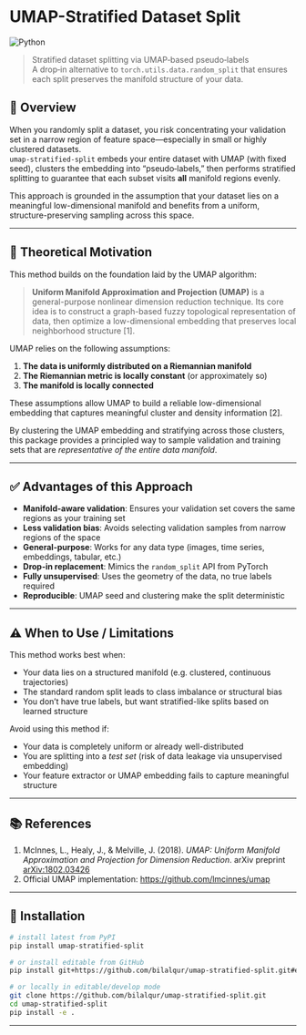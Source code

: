 # UMAP-Stratified Dataset Split
![Python](https://img.shields.io/badge/Python-3.8+-blue)
> Stratified dataset splitting via UMAP‑based pseudo‑labels  
> A drop‑in alternative to `torch.utils.data.random_split` that ensures each split preserves the manifold structure of your data.

## 📖 Overview

When you randomly split a dataset, you risk concentrating your validation set in a narrow region of feature space—especially in small or highly clustered datasets.  
`umap-stratified-split` embeds your entire dataset with UMAP (with fixed seed), clusters the embedding into “pseudo‑labels,” then performs stratified splitting to guarantee that each subset visits **all** manifold regions evenly.

This approach is grounded in the assumption that your dataset lies on a meaningful low-dimensional manifold and benefits from a uniform, structure-preserving sampling across this space.

---

## 🧠 Theoretical Motivation

This method builds on the foundation laid by the UMAP algorithm:

> **Uniform Manifold Approximation and Projection (UMAP)** is a general-purpose nonlinear dimension reduction technique. Its core idea is to construct a graph-based fuzzy topological representation of data, then optimize a low-dimensional embedding that preserves local neighborhood structure [1].

UMAP relies on the following assumptions:

1. **The data is uniformly distributed on a Riemannian manifold**
2. **The Riemannian metric is locally constant** (or approximately so)
3. **The manifold is locally connected**

These assumptions allow UMAP to build a reliable low-dimensional embedding that captures meaningful cluster and density information [2].

By clustering the UMAP embedding and stratifying across those clusters, this package provides a principled way to sample validation and training sets that are *representative of the entire data manifold*.

---

## ✅ Advantages of this Approach

- **Manifold-aware validation**: Ensures your validation set covers the same regions as your training set
- **Less validation bias**: Avoids selecting validation samples from narrow regions of the space
- **General-purpose**: Works for any data type (images, time series, embeddings, tabular, etc.)
- **Drop-in replacement**: Mimics the `random_split` API from PyTorch
- **Fully unsupervised**: Uses the geometry of the data, no true labels required
- **Reproducible**: UMAP seed and clustering make the split deterministic

---

## ⚠️ When to Use / Limitations

This method works best when:

- Your data lies on a structured manifold (e.g. clustered, continuous trajectories)
- The standard random split leads to class imbalance or structural bias
- You don’t have true labels, but want stratified-like splits based on learned structure

Avoid using this method if:

- Your data is completely uniform or already well-distributed
- You are splitting into a *test set* (risk of data leakage via unsupervised embedding)
- Your feature extractor or UMAP embedding fails to capture meaningful structure

---

## 📚 References

1. McInnes, L., Healy, J., & Melville, J. (2018). *UMAP: Uniform Manifold Approximation and Projection for Dimension Reduction*. arXiv preprint [arXiv:1802.03426](https://arxiv.org/abs/1802.03426)
2. Official UMAP implementation: https://github.com/lmcinnes/umap

---

## 🔧 Installation

```bash
# install latest from PyPI
pip install umap-stratified-split

# or install editable from GitHub
pip install git+https://github.com/bilalqur/umap-stratified-split.git#egg=umap-stratified-split

# or locally in editable/develop mode
git clone https://github.com/bilalqur/umap-stratified-split.git
cd umap-stratified-split
pip install -e .
```

---
